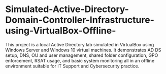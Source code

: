 # Simulated-Active-Directory-Domain-Controller-Infrastructure-using-VirtualBox-Offline-
This project is a local Active Directory lab simulated in VirtualBox using Windows Server and Windows 10 virtual machines. It demonstrates AD DS setup, DNS, OU and user management, shared folder configuration, GPO enforcement, RSAT usage, and basic system monitoring all in an offline environment suitable for IT Support and Cybersecurity practice.
